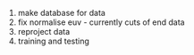 1. make database for data
2. fix normalise euv - currently cuts of end data
3. reproject data
4. training and testing